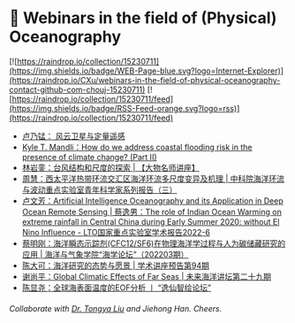# 🌊 Webinars in the field of (Physical) Oceanography

[![https://raindrop.io/collection/15230711](https://img.shields.io/badge/WEB-Page-blue.svg?logo=Internet-Explorer)](https://raindrop.io/CXu/webinars-in-the-field-of-physical-oceanography-contact-github-com-chouj-15230711) [![https://raindrop.io/collection/15230711/feed](https://img.shields.io/badge/RSS-Feed-orange.svg?logo=rss)](https://raindrop.io/collection/15230711/feed)

<!-- BLOG-POST-LIST:START -->
- [卢乃锰： 风云卫星与定量遥感](https://mp.weixin.qq.com/s/GQC3kTz2epYl_XF-72bP0g)
- [Kyle T. Mandli：How do we address coastal flooding risk in the presence of climate change? &lpar;Part II&rpar;](https://www.koushare.com/lives/room/611606)
- [林岩銮：台风结构和尺度的探索 | 【大物名师讲座】](https://www.koushare.com/lives/room/511238)
- [周慧：西太平洋热带环流交汇区海洋环流多尺度变异及机理 | 中科院海洋环流与波动重点实验室青年科学家系列报告（三）](https://mp.weixin.qq.com/s/LHQFio0JlmKdBtJU8cERAw)
- [卢文芳：Artificial Intelligence Oceanography and its Application in Deep Ocean Remote Sensing | 蔡逸男：The role of Indian Ocean Warming on extreme rainfall in Central China during Early Summer 2020: without El Nino Influence - LTO国家重点实验室学术报告2022-6](https://mp.weixin.qq.com/s/36ce1oXP7c3zzSaUzqd93g)
- [蔡明刚：海洋瞬态示踪剂&lpar;CFC12/SF6&rpar;在物理海洋学过程与人为碳储藏研究的应用 | 海洋与气象学院“海学论坛”（202203期）](https://mp.weixin.qq.com/s/rRr27a6ohr49vzcd1Deoyw)
- [陈大可：海洋研究的态势与愿景 | 学术讲座预告第94期](https://mp.weixin.qq.com/s/gPyHIrnmgYzjyn5Ii0VoLA)
- [谢尚平：Global Climatic Effects of Far Seas | 未来海洋讲坛第二十九期](http://afo.ouc.edu.cn/2022/0407/c17407a366857/page.htm)
- [陈显尧：全球海表面温度的EOF分析 丨 “逸仙智绘论坛”](https://mp.weixin.qq.com/s/ffmugKAO1v3T9GwDP-9kAQ)
<!-- BLOG-POST-LIST:END -->

###### Collaborate with [Dr. Tongya Liu](https://liutongya.github.io/) and Jiehong Han. Cheers.
